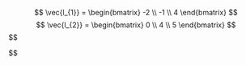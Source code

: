$$
\vec{l_{1}} = \begin{bmatrix}
-2 \\
-1 \\
4
\end{bmatrix}
$$
$$
\vec{l_{2}} = \begin{bmatrix}
0 \\
4 \\
5 
\end{bmatrix}
$$
$$

$$